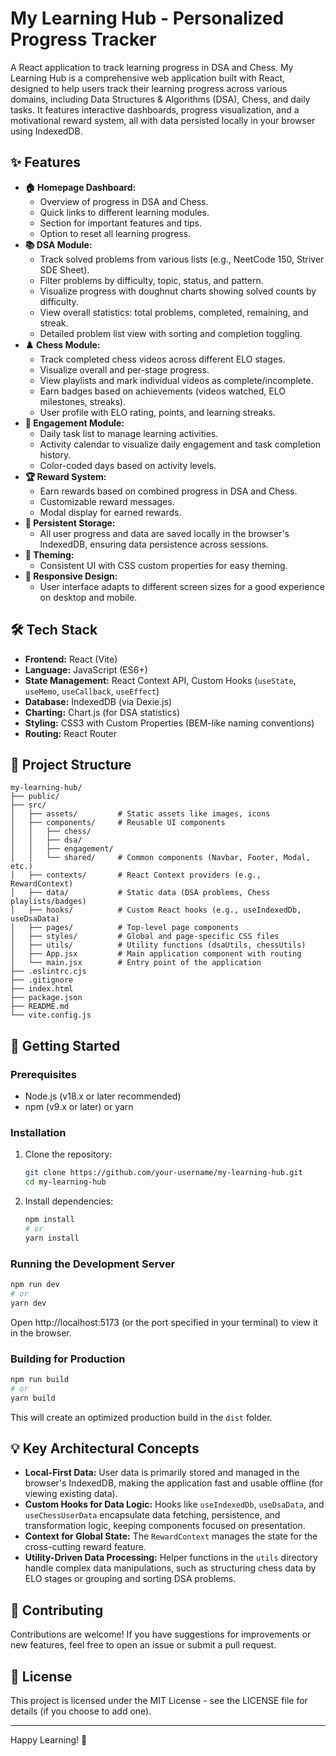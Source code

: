 # My Learning Hub - Personalized Progress Tracker

A React application to track learning progress in DSA and Chess.
My Learning Hub is a comprehensive web application built with React, designed to help users track their learning progress across various domains, including Data Structures & Algorithms (DSA), Chess, and daily tasks. It features interactive dashboards, progress visualization, and a motivational reward system, all with data persisted locally in your browser using IndexedDB.

## ✨ Features

*   **🏠 Homepage Dashboard:**
    *   Overview of progress in DSA and Chess.
    *   Quick links to different learning modules.
    *   Section for important features and tips.
    *   Option to reset all learning progress.
*   **📚 DSA Module:**
    *   Track solved problems from various lists (e.g., NeetCode 150, Striver SDE Sheet).
    *   Filter problems by difficulty, topic, status, and pattern.
    *   Visualize progress with doughnut charts showing solved counts by difficulty.
    *   View overall statistics: total problems, completed, remaining, and streak.
    *   Detailed problem list view with sorting and completion toggling.
*   **♟️ Chess Module:**
    *   Track completed chess videos across different ELO stages.
    *   Visualize overall and per-stage progress.
    *   View playlists and mark individual videos as complete/incomplete.
    *   Earn badges based on achievements (videos watched, ELO milestones, streaks).
    *   User profile with ELO rating, points, and learning streaks.
*   **📅 Engagement Module:**
    *   Daily task list to manage learning activities.
    *   Activity calendar to visualize daily engagement and task completion history.
    *   Color-coded days based on activity levels.
*   **🏆 Reward System:**
    *   Earn rewards based on combined progress in DSA and Chess.
    *   Customizable reward messages.
    *   Modal display for earned rewards.
*   **💾 Persistent Storage:**
    *   All user progress and data are saved locally in the browser's IndexedDB, ensuring data persistence across sessions.
*   **🎨 Theming:**
    *   Consistent UI with CSS custom properties for easy theming.
*   **📱 Responsive Design:**
    *   User interface adapts to different screen sizes for a good experience on desktop and mobile.

## 🛠️ Tech Stack

*   **Frontend:** React (Vite)
*   **Language:** JavaScript (ES6+)
*   **State Management:** React Context API, Custom Hooks (`useState`, `useMemo`, `useCallback`, `useEffect`)
*   **Database:** IndexedDB (via Dexie.js)
*   **Charting:** Chart.js (for DSA statistics)
*   **Styling:** CSS3 with Custom Properties (BEM-like naming conventions)
*   **Routing:** React Router

## 📂 Project Structure

```
my-learning-hub/
├── public/
├── src/
│   ├── assets/         # Static assets like images, icons
│   ├── components/     # Reusable UI components
│   │   ├── chess/
│   │   ├── dsa/
│   │   ├── engagement/
│   │   └── shared/     # Common components (Navbar, Footer, Modal, etc.)
│   ├── contexts/       # React Context providers (e.g., RewardContext)
│   ├── data/           # Static data (DSA problems, Chess playlists/badges)
│   ├── hooks/          # Custom React hooks (e.g., useIndexedDb, useDsaData)
│   ├── pages/          # Top-level page components
│   ├── styles/         # Global and page-specific CSS files
│   ├── utils/          # Utility functions (dsaUtils, chessUtils)
│   ├── App.jsx         # Main application component with routing
│   └── main.jsx        # Entry point of the application
├── .eslintrc.cjs
├── .gitignore
├── index.html
├── package.json
├── README.md
└── vite.config.js
```

## 🚀 Getting Started

### Prerequisites

*   Node.js (v18.x or later recommended)
*   npm (v9.x or later) or yarn

### Installation

1.  Clone the repository:
    ```bash
    git clone https://github.com/your-username/my-learning-hub.git
    cd my-learning-hub
    ```
2.  Install dependencies:
    ```bash
    npm install
    # or
    yarn install
    ```

### Running the Development Server

```bash
npm run dev
# or
yarn dev
```
Open http://localhost:5173 (or the port specified in your terminal) to view it in the browser.

### Building for Production

```bash
npm run build
# or
yarn build
```
This will create an optimized production build in the `dist` folder.

## 💡 Key Architectural Concepts

*   **Local-First Data:** User data is primarily stored and managed in the browser's IndexedDB, making the application fast and usable offline (for viewing existing data).
*   **Custom Hooks for Data Logic:** Hooks like `useIndexedDb`, `useDsaData`, and `useChessUserData` encapsulate data fetching, persistence, and transformation logic, keeping components focused on presentation.
*   **Context for Global State:** The `RewardContext` manages the state for the cross-cutting reward feature.
*   **Utility-Driven Data Processing:** Helper functions in the `utils` directory handle complex data manipulations, such as structuring chess data by ELO stages or grouping and sorting DSA problems.

## 🤝 Contributing

Contributions are welcome! If you have suggestions for improvements or new features, feel free to open an issue or submit a pull request.

## 📄 License

This project is licensed under the MIT License - see the LICENSE file for details (if you choose to add one).

---

Happy Learning! 🎉